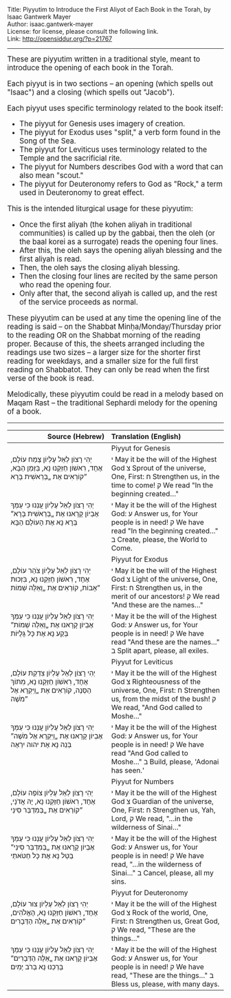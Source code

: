 <html>
<head></head>
<body>
Title: Piyyutim to Introduce the First Aliyot of Each Book in the Torah, by Isaac Gantwerk Mayer<br />
Author: isaac.gantwerk-mayer<br />
License: for license, please consult the following link.<br />
Link: <a href="http://opensiddur.org/?p=21767">http://opensiddur.org/?p=21767</a>
<p />
<hr />

<div class="english" style="font-size: 1.2em;"> 
These are piyyutim written in a traditional style, meant to introduce the opening of each book in the Torah.

Each piyyut is in two sections – an opening (which spells out "Isaac") and a closing (which spells out "Jacob").

Each piyyut uses specific terminology related to the book itself:
<ul>
<li>The piyyut for Genesis uses imagery of creation.</li>
<li>The piyyut for Exodus uses "split," a verb form found in the Song of the Sea.</li>
<li>The piyyut for Leviticus uses terminology related to the Temple and the sacrificial rite.</li>
<li>The piyyut for Numbers describes God with a word that can also mean "scout."</li>
<li>The piyyut for Deuteronomy refers to God as "Rock," a term used in Deuteronomy to great effect.</li>
</ul>

This is the intended liturgical usage for these piyyutim:
<ul>
<li>Once the first aliyah (the kohen aliyah in traditional communities) is called up by the gabbai, then the oleh (or the baal korei as a surrogate) reads the opening four lines.</li>
<li>After this, the oleh says the opening aliyah blessing and the first aliyah is read.</li>
<li>Then, the oleh says the closing aliyah blessing.</li>
<li>Then the closing four lines are recited by the same person who read the opening four.</li>
<li>Only after that, the second aliyah is called up, and the rest of the service proceeds as normal.</li>
</ul>

These piyyutim can be used at any time the opening line of the reading is said – on the Shabbat Minḥa/Monday/Thursday prior to the reading OR on the Shabbat morning of the reading proper. Because of this, the sheets arranged including the readings use two sizes – a larger size for the shorter first reading for weekdays, and a smaller size for the full first reading on Shabbatot. They can only be read when the first verse of the book is read.

Melodically, these piyyutim could be read in a melody based on Maqam Rast – the traditional Sephardi melody for the opening of a book.
</div>

<hr />

<table style="margin-left: auto;margin-right: auto;" class="draggable">
<thead><tr><th id="x" style="text-align: right;">Source (Hebrew)</th><th style="text-align: left;">Translation (English)</th></tr></thead>
<tbody>
<tr><td style="vertical-align:top;" width="46%">
<div class="liturgy"><span lang="he">

</span></div></td>
 
<td style="vertical-align:top;" width="53%">
<div class="english">
Piyyut for Genesis
</div></td></tr>


<tr><td style="vertical-align:top;" width="46%">
<div class="liturgy"><span lang="he">
יְהִי רָצוֹן לְאֵל עֶלְיוֹן
צֶמַח עוֹלָם, אֶחָד, רִאשׁוֹן
חַזֵּקְנוּ נָא, בַּזְּמַן הַבָּא,
קוֹרְאִים אֶת „בְּרֵאשִׁית בָּרָא”
</span></div></td>
 
<td style="vertical-align:top;" width="53%">
<div class="english">
<span class="hebrew">י</span> May it be the will of the Highest God
<span class="hebrew">צ</span> Sprout of the universe, One, First:
<span class="hebrew">ח</span> Strengthen us, in the time to come!
<span class="hebrew">ק</span> We read "In the beginning created…"
 </div></td></tr>


<tr><td style="vertical-align:top;" width="46%">
<div class="liturgy"><span lang="he">
יְהִי רָצוֹן לְאֵל עֶלְיוֹן
עֲנֵנוּ כִּי עַמְּךָ אֶבְיוֹן
קָרָאנוּ אֶת „בְּרֵאשִׁית בָּרָא”
בְּרָא נָא אֶת הָעוֹלָם הַבָּא
</span></div></td>
 
<td style="vertical-align:top;" width="53%">
<div class="english">
<span class="hebrew">י</span> May it be the will of the Highest God:
<span class="hebrew">ע</span> Answer us, for Your people is in need!
<span class="hebrew">ק</span> We have read "In the beginning created…"
<span class="hebrew">ב</span> Create, please, the World to Come.
</div></td></tr>


<tr><td style="vertical-align:top;" width="46%">
<div class="liturgy"><span lang="he">

</span></div></td>
 
<td style="vertical-align:top;" width="53%">
<div class="english">
Piyyut for Exodus
 </div></td></tr>


<tr><td style="vertical-align:top;" width="46%">
<div class="liturgy"><span lang="he">
יְהִי רָצוֹן לְאֵל עֶלְיוֹן
צֹהַר עוֹלָם, אֶחָד, רִאשׁוֹן
חַזֵּקְנוּ נָא, בִּזְכוּת אָבוֹת,
קוֹרְאִים אֶת „וְאֵלֶּה שְׁמוֹת”
</span></div></td>
 
<td style="vertical-align:top;" width="53%">
<div class="english">
<span class="hebrew">י</span> May it be the will of the Highest God
<span class="hebrew">צ</span> Light of the universe, One, First:
<span class="hebrew">ח</span> Strengthen us, in the merit of our ancestors!
<span class="hebrew">ק</span> We read "And these are the names…"
</div></td></tr>


<tr><td style="vertical-align:top;" width="46%">
<div class="liturgy"><span lang="he">
יְהִי רָצוֹן לְאֵל עֶלְיוֹן
עֲנֵנוּ כִּי עַמְּךָ אֶבְיוֹן
קָרָאנוּ אֶת „וְאֵלֶּה שְׁמוֹת”
בְּקַע נָא אֶת כָּל גָּלֻיּוֹת
</span></div></td>
 
<td style="vertical-align:top;" width="53%">
<div class="english">
<span class="hebrew">י</span> May it be the will of the Highest God:
<span class="hebrew">ע</span> Answer us, for Your people is in need!
<span class="hebrew">ק</span> We have read "And these are the names…"
<span class="hebrew">ב</span> Split apart, please, all exiles.
</div></td></tr>


<tr><td style="vertical-align:top;" width="46%">
<div class="liturgy"><span lang="he">

</span></div></td>
 
<td style="vertical-align:top;" width="53%">
<div class="english">
Piyyut for Leviticus
</div></td></tr>


<tr><td style="vertical-align:top;" width="46%">
<div class="liturgy"><span lang="he">
יְהִי רָצוֹן לְאֵל עֶלְיוֹן
צִדְקַת עוֹלָם, אֶחָד, רִאשׁוֹן
חַזֵּקְנוּ נָא, מִתּוֹךְ הַסְּנֶה,
קוֹרְאִים אֶת „וַיִּקְרָא אֶל מֹשֶׁה”
</span></div></td>
 
<td style="vertical-align:top;" width="53%">
<div class="english">
<span class="hebrew">י</span> May it be the will of the Highest God
<span class="hebrew">צ</span> Righteousness of the universe, One, First:
<span class="hebrew">ח</span> Strengthen us, from the midst of the bush!
<span class="hebrew">ק</span> We read, "And God called to Moshe…"
</div></td></tr>


<tr><td style="vertical-align:top;" width="46%">
<div class="liturgy"><span lang="he">
יְהִי רָצוֹן לְאֵל עֶלְיוֹן
עֲנֵנוּ כִּי עַמְּךָ אֶבְיוֹן
קָרָאנוּ אֶת „וַיִּקְרָא אֶל מֹשֶׁה”
בְּנֵה נָא אֶת יהוה יִרְאֶה
</span></div></td>
 
<td style="vertical-align:top;" width="53%">
<div class="english">
<span class="hebrew">י</span> May it be the will of the Highest God:
<span class="hebrew">ע</span> Answer us, for Your people is in need!
<span class="hebrew">ק</span> We have read "And God called to Moshe…"
<span class="hebrew">ב</span> Build, please, 'Adonai has seen.'
</div></td></tr>


<tr><td style="vertical-align:top;" width="46%">
<div class="liturgy"><span lang="he">

</span></div></td>
 
<td style="vertical-align:top;" width="53%">
<div class="english">
Piyyut for Numbers
</div></td></tr>


<tr><td style="vertical-align:top;" width="46%">
<div class="liturgy"><span lang="he"> 
יְהִי רָצוֹן לְאֵל עֶלְיוֹן
צוֹפֶה עוֹלָם, אֶחָד, רִאשׁוֹן
חַזֵּקְנו נָא, יָהּ אֲדֹנָי,
קוֹרְאִים אֶת „בְּמִדְבַּר סִינַי”
</span></div></td>
 
<td style="vertical-align:top;" width="53%">
<div class="english">
<span class="hebrew">י</span> May it be the will of the Highest God
<span class="hebrew">צ</span> Guardian of the universe, One, First:
<span class="hebrew">ח</span> Strengthen us, Yah, Lord,
<span class="hebrew">ק</span> We read, "…in the wilderness of Sinai…"
</div></td></tr>


<tr><td style="vertical-align:top;" width="46%">
<div class="liturgy"><span lang="he">
יְהִי רָצוֹן לְאֵל עֶלְיוֹן
עֲנֵנוּ כִּי עַמְּךָ אֶבְיוֹן
קָרָאנוּ אֶת „בְּמִדְבַּר סִינַי”
בַּטֵּל נָא אֶת כָּל חַטֹּאתַי
</span></div></td>
 
<td style="vertical-align:top;" width="53%">
<div class="english">
<span class="hebrew">י</span> May it be the will of the Highest God:
<span class="hebrew">ע</span> Answer us, for Your people is in need!
<span class="hebrew">ק</span> We have read, "…in the wilderness of Sinai…"
<span class="hebrew">ב</span> Cancel, please, all my sins.
</div></td></tr>


<tr><td style="vertical-align:top;" width="46%">
<div class="liturgy"><span lang="he">

</span></div></td>
 
<td style="vertical-align:top;" width="53%">
<div class="english">
Piyyut for Deuteronomy
</div></td></tr>


<tr><td style="vertical-align:top;" width="46%">
<div class="liturgy"><span lang="he">
יְהִי רָצוֹן לְאֵל עֶלְיוֹן
צוּר עוֹלָם, אֶחָד, רִאשׁוֹן
חַזֵּקְנוּ נָא, הָאֱלֹהִים,
קוֹרְאִים אֶת „אֵלֶּה הַדְּבָרִים”
</span></div></td>
 
<td style="vertical-align:top;" width="53%">
<div class="english">
<span class="hebrew">י</span> May it be the will of the Highest God
<span class="hebrew">צ</span> Rock of the world, One, First:
<span class="hebrew">ח</span> Strengthen us, Great God,
<span class="hebrew">ק</span> We read, "These are the things…"
</div></td></tr>


<tr><td style="vertical-align:top;" width="46%">
<div class="liturgy"><span lang="he">
יְהִי רָצוֹן לְאֵל עֶלְיוֹן
עֲנֵנוּ כִּי עַמְּךָ אֶבְיוֹן
קָרָאנוּ אֶת „אֵלֶּה הַדְּבָרִים”
בָּרְכֵנוּ נָא בְּרֹב יָמִים
</span></div></td>
 
<td style="vertical-align:top;" width="53%">
<div class="english">
<span class="hebrew">י</span> May it be the will of the Highest God:
<span class="hebrew">ע</span> Answer us, for Your people is in need!
<span class="hebrew">ק</span> We have read, "These are the things…"
<span class="hebrew">ב</span> Bless us, please, with many days.
</div></td></tr>
</tbody></table>


</body>
</html>